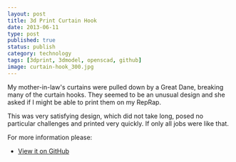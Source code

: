 ```yaml
--- 
layout: post 
title: 3d Print Curtain Hook
date: 2013-06-11
type: post 
published: true 
status: publish
category: technology
tags: [3dprint, 3dmodel, openscad, github]
image: curtain-hook_300.jpg
---
```


My mother-in-law's curtains were pulled down by a Great Dane, breaking
many of the curtain hooks. They seemed to be an unusual design and she
asked if I might be able to print them on my RepRap.

This was very satisfying design, which did not take long, posed no
particular challenges and printed very quickly. If only all jobs were
like that.

<!--more-->

For more information please:

   * [View it on GitHub](https://github.com/chrisjrob/curtainhook)

